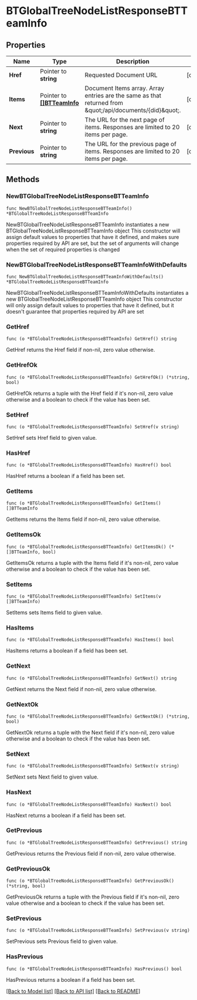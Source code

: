# BTGlobalTreeNodeListResponseBTTeamInfo

## Properties

Name | Type | Description | Notes
------------ | ------------- | ------------- | -------------
**Href** | Pointer to **string** | Requested Document URL | [optional] 
**Items** | Pointer to [**[]BTTeamInfo**](BTTeamInfo.md) | Document Items array. Array entries are the same as that returned from \&quot;/api/documents/{did}\&quot;. | [optional] 
**Next** | Pointer to **string** | The URL for the next page of items. Responses are limited to 20 items per page. | [optional] 
**Previous** | Pointer to **string** | The URL for the previous page of items. Responses are limited to 20 items per page. | [optional] 

## Methods

### NewBTGlobalTreeNodeListResponseBTTeamInfo

`func NewBTGlobalTreeNodeListResponseBTTeamInfo() *BTGlobalTreeNodeListResponseBTTeamInfo`

NewBTGlobalTreeNodeListResponseBTTeamInfo instantiates a new BTGlobalTreeNodeListResponseBTTeamInfo object
This constructor will assign default values to properties that have it defined,
and makes sure properties required by API are set, but the set of arguments
will change when the set of required properties is changed

### NewBTGlobalTreeNodeListResponseBTTeamInfoWithDefaults

`func NewBTGlobalTreeNodeListResponseBTTeamInfoWithDefaults() *BTGlobalTreeNodeListResponseBTTeamInfo`

NewBTGlobalTreeNodeListResponseBTTeamInfoWithDefaults instantiates a new BTGlobalTreeNodeListResponseBTTeamInfo object
This constructor will only assign default values to properties that have it defined,
but it doesn't guarantee that properties required by API are set

### GetHref

`func (o *BTGlobalTreeNodeListResponseBTTeamInfo) GetHref() string`

GetHref returns the Href field if non-nil, zero value otherwise.

### GetHrefOk

`func (o *BTGlobalTreeNodeListResponseBTTeamInfo) GetHrefOk() (*string, bool)`

GetHrefOk returns a tuple with the Href field if it's non-nil, zero value otherwise
and a boolean to check if the value has been set.

### SetHref

`func (o *BTGlobalTreeNodeListResponseBTTeamInfo) SetHref(v string)`

SetHref sets Href field to given value.

### HasHref

`func (o *BTGlobalTreeNodeListResponseBTTeamInfo) HasHref() bool`

HasHref returns a boolean if a field has been set.

### GetItems

`func (o *BTGlobalTreeNodeListResponseBTTeamInfo) GetItems() []BTTeamInfo`

GetItems returns the Items field if non-nil, zero value otherwise.

### GetItemsOk

`func (o *BTGlobalTreeNodeListResponseBTTeamInfo) GetItemsOk() (*[]BTTeamInfo, bool)`

GetItemsOk returns a tuple with the Items field if it's non-nil, zero value otherwise
and a boolean to check if the value has been set.

### SetItems

`func (o *BTGlobalTreeNodeListResponseBTTeamInfo) SetItems(v []BTTeamInfo)`

SetItems sets Items field to given value.

### HasItems

`func (o *BTGlobalTreeNodeListResponseBTTeamInfo) HasItems() bool`

HasItems returns a boolean if a field has been set.

### GetNext

`func (o *BTGlobalTreeNodeListResponseBTTeamInfo) GetNext() string`

GetNext returns the Next field if non-nil, zero value otherwise.

### GetNextOk

`func (o *BTGlobalTreeNodeListResponseBTTeamInfo) GetNextOk() (*string, bool)`

GetNextOk returns a tuple with the Next field if it's non-nil, zero value otherwise
and a boolean to check if the value has been set.

### SetNext

`func (o *BTGlobalTreeNodeListResponseBTTeamInfo) SetNext(v string)`

SetNext sets Next field to given value.

### HasNext

`func (o *BTGlobalTreeNodeListResponseBTTeamInfo) HasNext() bool`

HasNext returns a boolean if a field has been set.

### GetPrevious

`func (o *BTGlobalTreeNodeListResponseBTTeamInfo) GetPrevious() string`

GetPrevious returns the Previous field if non-nil, zero value otherwise.

### GetPreviousOk

`func (o *BTGlobalTreeNodeListResponseBTTeamInfo) GetPreviousOk() (*string, bool)`

GetPreviousOk returns a tuple with the Previous field if it's non-nil, zero value otherwise
and a boolean to check if the value has been set.

### SetPrevious

`func (o *BTGlobalTreeNodeListResponseBTTeamInfo) SetPrevious(v string)`

SetPrevious sets Previous field to given value.

### HasPrevious

`func (o *BTGlobalTreeNodeListResponseBTTeamInfo) HasPrevious() bool`

HasPrevious returns a boolean if a field has been set.


[[Back to Model list]](../README.md#documentation-for-models) [[Back to API list]](../README.md#documentation-for-api-endpoints) [[Back to README]](../README.md)


